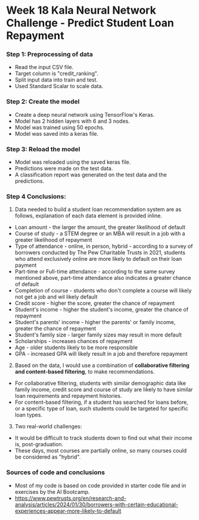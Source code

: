 # Week 18 Kala Neural Network Challenge - Predict Student Loan Repayment

### Step 1: Preprocessing of data
* Read the input CSV file.
* Target column is "credit_ranking".
* Split input data into train and test.
* Used Standard Scalar to scale data.

### Step 2: Create the model
* Create a deep neural network using TensorFlow's Keras.
* Model has 2 hidden layers with 6 and 3 nodes.
* Model was trained using 50 epochs.
* Model was saved into a keras file.

### Step 3: Reload the model
* Model was reloaded using the saved keras file.
* Predictions were made on the test data.
* A classification report was generated on the test data and the predictions.

### Step 4 Conclusions:
1. Data needed to build a student loan recommendation system are as follows, explanation of each data element is provided inline.
* Loan amount - the larger the amount, the greater likelihood of default
* Course of study - a STEM degree or an MBA will result in a job with a greater likelihood of repayment
* Type of attendance - online, in person, hybrid - according to a survey of borrowers conducted by The Pew Charitable Trusts in 2021, students who attend exclusively online are more likely to default on their loan payment
* Part-time or Full-time attendance - according to the same survey mentioned above, part-time attendance also indicates a greater chance of default
* Completion of course - students who don't complete a course will likely not get a job and wil likely default
* Credit score - higher the score, greater the chance of repayment
* Student's income - higher the student's income, greater the chance of repayment
* Student's parents' income - higher the parents' or family income, greater the chance of repayment
* Student's family size - larger family sizes may result in more default
* Scholarships - increases chances of repayment
* Age - older students likely to be more responsible
* GPA - increased GPA will likely result in a job and therefore repayment

2. Based on the data, I would use a combination of **collaborative filtering and content-based filtering**, to make recommendations.
* For collaborative filtering, students with similar demographic data like family income, credit score and course of study are likely to have similar loan requirements and repayment histories.
* For content-based filtering, if a student has searched for loans before, or a specific type of loan, such students could be targeted for specific loan types.

3. Two real-world challenges:
* It would be difficult to track students down to find out what their income is, post-graduation.
* These days, most courses are partially online, so many courses could be considered as "hybrid".
 
### Sources of code and conclusions
* Most of my code is based on code provided in starter code file and in exercises by the AI Bootcamp.
* https://www.pewtrusts.org/en/research-and-analysis/articles/2024/01/30/borrowers-with-certain-educational-experiences-appear-more-likely-to-default
